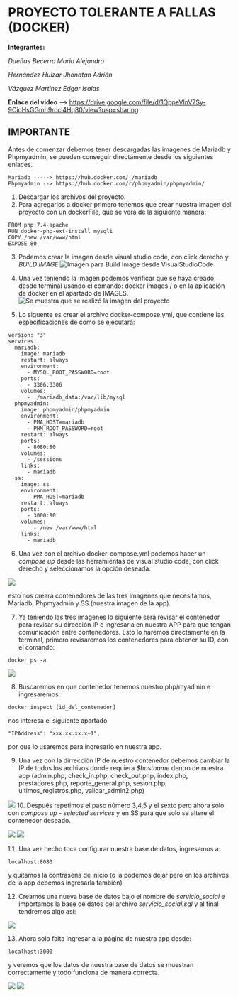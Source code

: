 # PROYECTO TOLERANTE A FALLAS (DOCKER)
**Integrantes:** 

*Dueñas Becerra Mario Alejandro*

*Hernández Huizar Jhonatan Adrián*

*Vázquez Martínez Edgar Isaías*

**Enlace del video** --> https://drive.google.com/file/d/1QppeVlnV7Sy-9CioHsGGmh9rccl4Hq80/view?usp=sharing

## IMPORTANTE
Antes de comenzar debemos tener descargadas las imagenes de Mariadb y Phpmyadmin, se pueden conseguir directamente desde los siguientes enlaces.

```
Mariadb -----> https://hub.docker.com/_/mariadb
Phpmyadmin --> https://hub.docker.com/r/phpmyadmin/phpmyadmin/
```

1. Descargar los archivos del proyecto.
2. Para agregarlos a docker primero tenemos que crear nuestra imagen del proyecto con un dockerFile, que se verá de la siguiente manera:
```
FROM php:7.4-apache
RUN docker-php-ext-install mysqli
COPY /new /var/www/html 
EXPOSE 80
```

3. Podemos crear la imagen desde visual studio code, con click derecho y *BUILD IMAGE*
![Imagen para *Build Image desde VisualStudioCode*](https://user-images.githubusercontent.com/56968654/145337321-6b8512dd-ba51-4b87-9c44-c12e9deecb80.png)

4. Una vez teniendo la imagen podemos verificar que se haya creado desde terminal usando el comando: docker images / o en la aplicación de docker en el apartado de IMAGES.
![Se muestra que se realizó la imagen del proyecto](https://user-images.githubusercontent.com/56968654/145337441-bedcb941-8792-41b4-9537-793092005107.png)


5. Lo siguente es crear el archivo docker-compose.yml, que contiene las especificaciones de como se ejecutará:
```
version: "3"
services:
  mariadb: 
    image: mariadb
    restart: always 
    environment:
      - MYSQL_ROOT_PASSWORD=root
    ports:
      - 3306:3306
    volumes:
      - ./mariadb_data:/var/lib/mysql
  phpmyadmin:
    image: phpmyadmin/phpmyadmin
    environment:
      - PMA_HOST=mariadb
      - PHM_ROOT_PASSWORD=root
    restart: always
    ports:
      - 8080:80
    volumes:
      - /sessions
    links:
      - mariadb
  ss:
    image: ss
    environment:
      - PMA_HOST=mariadb
    restart: always
    ports:
      - 3000:80
    volumes:
        - /new /var/www/html
    links:
      - mariadb
```
6. Una vez con el archivo docker-compose.yml podemos hacer un *compose up* desde las herramientas de visual studio code, con click derecho y seleccionamos la opción deseada.

![](https://user-images.githubusercontent.com/56968654/145337598-78a07506-6b17-41b6-ac8b-51333b042ccb.png)

esto nos creará contenedores de las tres imagenes que necesitamos, Mariadb, Phpmyadmin y SS (nuestra imagen de la app).

7. Ya teniendo las tres imagenes lo siguiente será revisar el contenedor para revisar su dirección IP e ingresarla en nuestra APP para que tengan comunicación entre contenedores.
Esto lo haremos directamente en la terminal, primero revisaremos los contenedores para obtener su ID, con el comando:

```
docker ps -a
```
![](https://user-images.githubusercontent.com/56968654/145339642-956bdd0b-70c6-4761-b779-79789ef7ef9b.png)

8. Buscaremos en que contenedor tenemos nuestro php/myadmin e ingresaremos:
```
docker inspect [id_del_contenedor]
```
nos interesa el siguiente apartado
```
"IPAddress": "xxx.xx.xx.x+1",
```
por que lo usaremos para ingresarlo en nuestra app.

9. Una vez con la dirrección IP de nuestro contenedor debemos cambiar la IP de todos los archivos donde requiera *$hostname* dentro de nuestra app (admin.php, check_in.php, check_out.php, index.php, prestadores.php, reporte_general.php, sesion.php, ultimos_registros.php, validar_admin2.php)

![](https://user-images.githubusercontent.com/56968654/145340046-e007a0e5-f4c6-411b-89f0-e8c4342a36f7.png)
10. Despuês repetimos el paso número 3,4,5 y el sexto pero ahora solo con *compose up - selected services* y en SS para que solo se altere el contenedor deseado.

![](https://user-images.githubusercontent.com/56968654/145341139-40e9a895-61d3-48bf-80f6-541040ea2317.png)
![](https://user-images.githubusercontent.com/56968654/145341290-dabcefdb-d081-45ec-97fe-afcfebf63066.png)

11. Una vez hecho toca configurar nuestra base de datos, ingresamos a:
```
localhost:8080
```
y quitamos la contraseña de inicio (o la podemos dejar pero en los archivos de la app debemos ingresarla también)

12. Creamos una nueva base de datos bajo el nombre de *servicio_social* e importamos la base de datos del archivo *servicio_social.sql*
y al final tendremos algo así:

![](https://user-images.githubusercontent.com/56968654/145341643-797ff08b-09cf-43e2-9752-90d667ca1c79.png)

13. Ahora solo falta ingresar a la página de nuestra app desde:
```
localhost:3000
```
y veremos que los datos de nuestra base de datos se muestran correctamente y todo funciona de manera correcta.

![](https://user-images.githubusercontent.com/56968654/145341926-71d35b79-3957-440d-86cc-f60ccb9f7791.png)
![](https://user-images.githubusercontent.com/56968654/145342438-e25391db-a7f4-4fbf-afc8-1cddf5ca1cdd.png)



